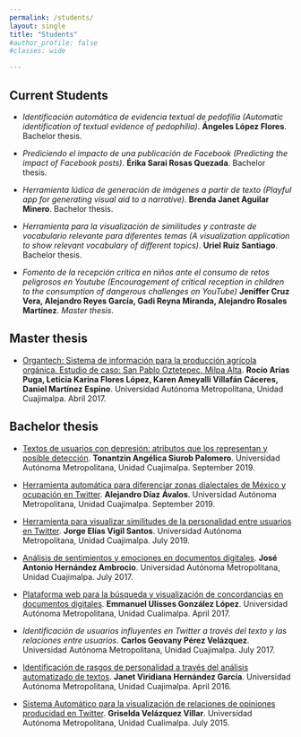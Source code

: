 ```yaml
---
permalink: /students/
layout: single
title: "Students"
#author_profile: false
#classes: wide

---
```

## Current Students
* _Identificación automática de evidencia textual de pedofilia (Automatic identification of textual evidence of pedophilia)_. **Ángeles López Flores**. Bachelor thesis.

* _Prediciendo el impacto de una publicación de Facebook (Predicting the impact of Facebook posts)_. **Érika Sarai Rosas Quezada**. Bachelor thesis.

* _Herramienta lúdica de generación de imágenes a partir de texto (Playful app for generating visual aid to a narrative)_. **Brenda Janet Aguilar Minero**. Bachelor thesis.

* _Herramienta para la visualización de similitudes y contraste de vocabulario relevante para diferentes temas (A visualization application to show relevant vocabulary of different topics)_. **Uriel Ruiz Santiago**. Bachelor thesis.

* _Fomento de la recepción crítica en niños ante el consumo de retos peligrosos en Youtube (Encouragement of critical reception in children to the consumption of dangerous challenges on YouTube)_ **Jeniffer Cruz Vera, Alejandro Reyes García, Gadi Reyna Miranda, Alejandro Rosales Martínez**. _Master thesis_.


## Master thesis

* [Organtech: Sistema de información para la producción agrícola orgánica. Estudio de caso: San Pablo Oztetepec, Milpa Alta](/assets/documents/ICR_Organtech_2017.pdf). **Rocío Arias Puga, Leticia Karina Flores López, Karen Ameyalli Villafán Cáceres, Daniel Martínez Espino**. Universidad Autónoma Metropolitana, Unidad Cuajimalpa. Abril 2017.


## Bachelor thesis

* [Textos de usuarios con depresión: atributos que los representan y posible detección](/assets/documents/PT_TonantzinSiurob_2019.pdf). **Tonantzin Angélica Siurob Palomero**.  Universidad Autónoma Metropolitana, Unidad Cuajimalpa. September 2019.

* [Herramienta automática para diferenciar zonas dialectales de México y ocupación en Twitter](/assets/documents/PT_AlejandroDiaz_2019.pdf). **Alejandro Díaz Ávalos**.  Universidad Autónoma Metropolitana, Unidad Cuajimalpa. September 2019.

* [Herramienta para visualizar similitudes de la personalidad entre usuarios en Twitter](/assets/documents/PT_JorgeVigil_2019.pdf). **Jorge Elías Vigil Santos**. Universidad Autónoma Metropolitana, Unidad Cuajimalpa. July 2019.

* [Análisis de sentimientos y emociones en documentos digitales](/assets/documents/PT_AntonioHernandez_2017.pdf). **José Antonio Hernández Ambrocio**. Universidad Autónoma Metropolitana, Unidad Cuajimalpa. July 2017.

* [Plataforma web para la búsqueda y visualización de concordancias en documentos digitales](/assets/documents/PT_EmmanuelGonzalez_2017.pdf). **Emmanuel Ulisses González López**. Universidad Autónoma Metropolitana, Unidad Cualimalpa. April 2017.

* *Identificación de usuarios influyentes en Twitter a través del texto y las relaciones entre usuarios*. **Carlos Geovany Pérez Velázquez**. Universidad Autónoma Metropolitana, Unidad Cuajimalpa. July 2017.

* [Identificación de rasgos de personalidad a través del análisis automatizado de textos](/assets/documents/PT_JanetHernandez_2016.pdf). **Janet Viridiana Hernández García**. Universidad Autónoma Metropolitana, Unidad Cuajimalpa. April 2016.

* [Sistema Automático para la visualización de relaciones de opiniones producidad en Twitter](/assets/documents/PT_GriseldaVelazquez_2015.pdf). **Griselda Velázquez Villar**. Universidad Autónoma Metropolitana, Unidad Cualimalpa. July 2015.
